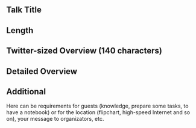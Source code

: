 ## Talk Title


## Length


## Twitter-sized Overview (140 characters)


## Detailed Overview


## Additional 

Here can be requirements for guests (knowledge, prepare some tasks, to have a notebook) or for the location (flipchart, high-speed Internet and so on), your message to organizators, etc.
